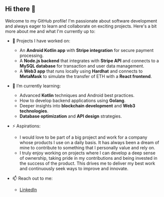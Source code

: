 ## Hi there 👋

Welcome to my GitHub profile! I'm passionate about software development and always eager to learn and collaborate on exciting projects. Here's a bit more about me and what I'm currently up to:

- 🔭 Projects I have worked on:
  - An **Android Kotlin app** with **Stripe integration** for secure payment processing.
  - A **Node.js backend** that integrates with **Stripe API** and connects to a **MySQL database** for transaction and user data management.
  - A **Web3 app** that runs locally using **Hardhat** and connects to **MetaMask** to simulate the transfer of ETH with a **React frontend**.

- 🌱 I’m currently learning:
  - Advanced **Kotlin** techniques and Android best practices.
  - How to develop backend applications using **Golang**.
  - Deeper insights into **blockchain development** and **Web3 technologies**.
  - **Database optimization** and **API design** strategies.
 
- ⚡ Aspirations:
  - I would love to be part of a big project and work for a company whose products I use on a daily basis. It has always been a dream of mine to contribute to something that I personally value and rely on. 
  - I truly enjoy working on projects where I can develop a deep sense of ownership, taking pride in my contributions and being invested in the success of the product. This drives me to deliver my best work and continuously seek ways to improve and innovate.




- 📫 Reach out to me:
  - [LinkedIn](https://www.linkedin.com/in/yong-quan-khoo-759263273/)



<!--
**YQ0195/YQ0195** is a ✨ _special_ ✨ repository because its `README.md` (this file) appears on your GitHub profile.

Here are some ideas to get you started:

- 🔭 I’m currently working on ...
- 🌱 I’m currently learning ...
- 👯 I’m looking to collaborate on ...
- 🤔 I’m looking for help with ...
- 💬 Ask me about ...
- 📫 How to reach me: ...
- 😄 Pronouns: ...
- ⚡ Fun fact: ...
-->
